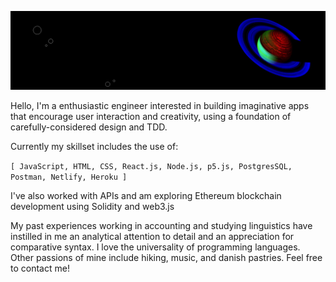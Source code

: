![banner with nasa neon saturn image](/assets/nasa-neon-saturn-banner-loop-plain.png)  

Hello, I'm a enthusiastic engineer interested in building imaginative apps that encourage user interaction and creativity, using a foundation of carefully-considered design and TDD.  

Currently my skillset includes the use of:  

```[ JavaScript, HTML, CSS, React.js, Node.js, p5.js, PostgresSQL, Postman, Netlify, Heroku ]```  

I've also worked with APIs and am exploring Ethereum blockchain development using Solidity and web3.js  

My past experiences working in accounting and studying linguistics have instilled in me an analytical attention to detail and an appreciation for comparative syntax. I love the universality of programming languages. Other passions of mine include hiking, music, and danish pastries. Feel free to contact me!  
